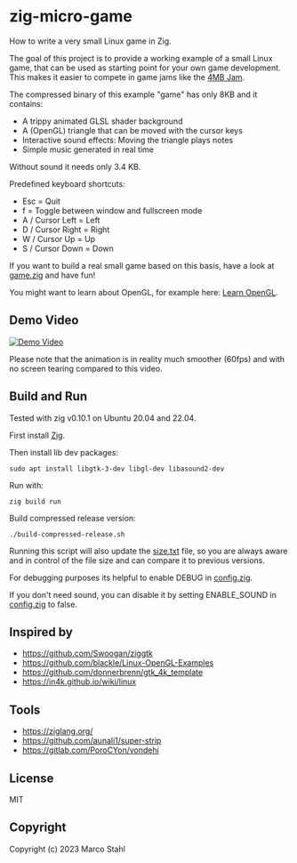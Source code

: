 # zig-micro-game

How to write a very small Linux game in Zig.

The goal of this project is to provide a working example of a small Linux game,
that can be used as starting point for your own game development.
This makes it easier to compete in game jams like the [4MB Jam](https://itch.io/jam/4mb-jam-2023).

The compressed binary of this example "game" has only 8KB and it contains:

* A trippy animated GLSL shader background
* A (OpenGL) triangle that can be moved with the cursor keys
* Interactive sound effects: Moving the triangle plays notes
* Simple music generated in real time

Without sound it needs only 3.4 KB.

Predefined keyboard shortcuts:
* Esc = Quit
* f = Toggle between window and fullscreen mode
* A / Cursor Left = Left
* D / Cursor Right = Right
* W / Cursor Up  = Up
* S / Cursor Down  = Down

If you want to build a real small game based on this basis, have a look at [game.zig](./src/game.zig) and have fun!

You might want to learn about OpenGL, for example here: [Learn OpenGL](https://learnopengl.com/).

## Demo Video

[![Demo Video](http://img.youtube.com/vi/9-FE2YLY7X0/0.jpg)](http://www.youtube.com/watch?v=9-FE2YLY7X0 "Demo Video")

Please note that the animation is in reality much smoother (60fps) and with no screen tearing compared to this video.

## Build and Run

Tested with zig v0.10.1 on Ubuntu 20.04 and 22.04.

First install [Zig](https://ziglang.org/learn/getting-started/).

Then install lib dev packages:

    sudo apt install libgtk-3-dev libgl-dev libasound2-dev

Run with:

    zig build run

Build compressed release version:

    ./build-compressed-release.sh 

Running this script will also update the [size.txt](./size.txt) file, so you are always aware and in control of the file size and can compare it to previous versions.

For debugging purposes its helpful to enable DEBUG in [config.zig](./src/config.zig).

If you don't need sound, you can disable it by setting ENABLE_SOUND in [config.zig](./src/config.zig) to false.

## Inspired by

* https://github.com/Swoogan/ziggtk
* https://github.com/blackle/Linux-OpenGL-Examples
* https://github.com/donnerbrenn/gtk_4k_template
* https://in4k.github.io/wiki/linux

## Tools

* https://ziglang.org/
* https://github.com/aunali1/super-strip
* https://gitlab.com/PoroCYon/vondehi


## License

MIT


## Copyright

Copyright (c) 2023 Marco Stahl